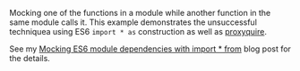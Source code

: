 Mocking one of the functions in a module while another function in the same module calls it.
This example demonstrates the unsuccessful techniquea using ES6 `import * as` construction as well as [proxyquire](https://github.com/thlorenz/proxyquire).
 

See my [Mocking ES6 module dependencies with import * from](http://ozmoroz.com/2017/09/mocking-es6-dependencies-1.html)
blog post for the details.